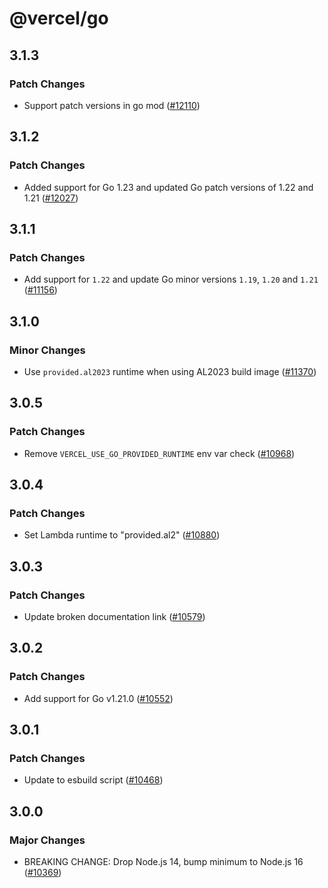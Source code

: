 # @vercel/go

## 3.1.3

### Patch Changes

- Support patch versions in go mod ([#12110](https://github.com/vercel/vercel/pull/12110))

## 3.1.2

### Patch Changes

- Added support for Go 1.23 and updated Go patch versions of 1.22 and 1.21 ([#12027](https://github.com/vercel/vercel/pull/12027))

## 3.1.1

### Patch Changes

- Add support for `1.22` and update Go minor versions `1.19`, `1.20` and `1.21` ([#11156](https://github.com/vercel/vercel/pull/11156))

## 3.1.0

### Minor Changes

- Use `provided.al2023` runtime when using AL2023 build image ([#11370](https://github.com/vercel/vercel/pull/11370))

## 3.0.5

### Patch Changes

- Remove `VERCEL_USE_GO_PROVIDED_RUNTIME` env var check ([#10968](https://github.com/vercel/vercel/pull/10968))

## 3.0.4

### Patch Changes

- Set Lambda runtime to "provided.al2" ([#10880](https://github.com/vercel/vercel/pull/10880))

## 3.0.3

### Patch Changes

- Update broken documentation link ([#10579](https://github.com/vercel/vercel/pull/10579))

## 3.0.2

### Patch Changes

- Add support for Go v1.21.0 ([#10552](https://github.com/vercel/vercel/pull/10552))

## 3.0.1

### Patch Changes

- Update to esbuild script ([#10468](https://github.com/vercel/vercel/pull/10468))

## 3.0.0

### Major Changes

- BREAKING CHANGE: Drop Node.js 14, bump minimum to Node.js 16 ([#10369](https://github.com/vercel/vercel/pull/10369))
